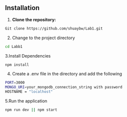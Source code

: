 ## Installation

1. **Clone the repository:**
```bash
Git clone https://github.com/shuaybw/Lab1.git
```
2. Change to the project directory
```bash
cd Labb1
```
3.Install Dependencies
```bash
npm install
```
4. Create a .env file in the directory and add the following
```bash
PORT=3000
MONGO_URI=your_mongodb_connection_string with password
HOSTNAME = "localhost"
```
5.Run the application
```bash
npm run dev || npm start
```


